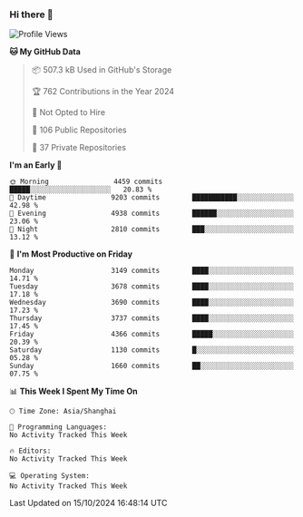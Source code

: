 ### Hi there 👋

<!--
**qbosen/qbosen** is a ✨ _special_ ✨ repository because its `README.md` (this file) appears on your GitHub profile.

Here are some ideas to get you started:

- 🔭 I’m currently working on ...
- 🌱 I’m currently learning ...
- 👯 I’m looking to collaborate on ...
- 🤔 I’m looking for help with ...
- 💬 Ask me about ...
- 📫 How to reach me: ...
- 😄 Pronouns: ...
- ⚡ Fun fact: ...
-->

<!--START_SECTION:waka-->
![Profile Views](http://img.shields.io/badge/Profile%20Views-0-blue)

**🐱 My GitHub Data** 

> 📦 507.3 kB Used in GitHub's Storage 
 > 
> 🏆 762 Contributions in the Year 2024
 > 
> 🚫 Not Opted to Hire
 > 
> 📜 106 Public Repositories 
 > 
> 🔑 37 Private Repositories 
 > 
**I'm an Early 🐤** 

```text
🌞 Morning                4459 commits        █████░░░░░░░░░░░░░░░░░░░░   20.83 % 
🌆 Daytime                9203 commits        ███████████░░░░░░░░░░░░░░   42.98 % 
🌃 Evening                4938 commits        ██████░░░░░░░░░░░░░░░░░░░   23.06 % 
🌙 Night                  2810 commits        ███░░░░░░░░░░░░░░░░░░░░░░   13.12 % 
```
📅 **I'm Most Productive on Friday** 

```text
Monday                   3149 commits        ████░░░░░░░░░░░░░░░░░░░░░   14.71 % 
Tuesday                  3678 commits        ████░░░░░░░░░░░░░░░░░░░░░   17.18 % 
Wednesday                3690 commits        ████░░░░░░░░░░░░░░░░░░░░░   17.23 % 
Thursday                 3737 commits        ████░░░░░░░░░░░░░░░░░░░░░   17.45 % 
Friday                   4366 commits        █████░░░░░░░░░░░░░░░░░░░░   20.39 % 
Saturday                 1130 commits        █░░░░░░░░░░░░░░░░░░░░░░░░   05.28 % 
Sunday                   1660 commits        ██░░░░░░░░░░░░░░░░░░░░░░░   07.75 % 
```


📊 **This Week I Spent My Time On** 

```text
🕑︎ Time Zone: Asia/Shanghai

💬 Programming Languages: 
No Activity Tracked This Week

🔥 Editors: 
No Activity Tracked This Week

💻 Operating System: 
No Activity Tracked This Week
```


 Last Updated on 15/10/2024 16:48:14 UTC
<!--END_SECTION:waka-->
